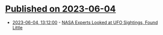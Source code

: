# [Published on 2023-06-04](index.md)

* [2023-06-04, 13:12:00](https://soylentnews.org/article.pl?sid=23/06/04/0113214&from=rss) - [NASA Experts Looked at UFO Sightings, Found Little](https://soylentnews.org/article.pl?sid=23/06/04/0113214&from=rss)
